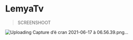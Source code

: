 # LemyaTv

> SCREENSHOOT

![Uploading Capture d’é
<img width="1899" alt="Capture d’écran 2021-06-17 à 06 57 08" src="https://user-images.githubusercontent.com/36717755/122340018-aa2b9300-cf39-11eb-83bd-e23915404fde.png">
<img width="1896" alt="Capture d’écran 2021-06-17 à 06 57 27" src="https://user-images.githubusercontent.com/36717755/122340057-b3b4fb00-cf39-11eb-8a7a-fb7fbac7f220.png">
cran 2021-06-17 à 06.56.39.png…]()

